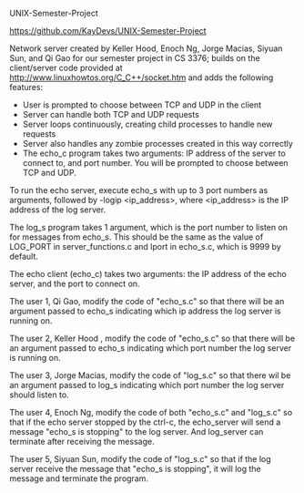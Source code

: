 UNIX-Semester-Project

https://github.com/KayDevs/UNIX-Semester-Project

Network server created by Keller Hood, Enoch Ng, Jorge Macias, Siyuan Sun, and Qi Gao for our semester project in CS 3376; builds on the client/server code provided at http://www.linuxhowtos.org/C_C++/socket.htm and adds the following features:

* User is prompted to choose between TCP and UDP in the client
* Server can handle both TCP and UDP requests
* Server loops continuously, creating child processes to handle new requests
* Server also handles any zombie processes created in this way correctly
* The echo_c program takes two arguments: IP address of the server to connect to, and port number. You will be prompted to choose between TCP and UDP.

To run the echo server, execute echo_s with up to 3 port numbers as arguments, followed by -logip <ip_address>, where <ip_address> is the IP address of the log server.

The log_s program takes 1 argument, which is the port number to listen on for messages from echo_s. This should be the same as the value of LOG_PORT in server_functions.c and lport in echo_s.c, which is 9999 by default.

The echo client (echo_c) takes two arguments: the IP address of the echo server, and the port to connect on.

The user 1, Qi Gao, modify the code of "echo_s.c" so that there will be an argument passed to echo_s indicating which ip address the log server is running on.

The user 2, Keller Hood , modify the code of "echo_s.c" so that there will be an argument passed to echo_s indicating which port number the log server is running on.

The user 3, Jorge Macias, modify the code of "log_s.c" so that there wil be an argument passed to log_s indicating which port number the log server should listen to.

The user 4, Enoch Ng, modify the code of both "echo_s.c" and "log_s.c" so that if the echo server stopped by the ctrl-c, the echo_server will send a message "echo_s is stopping" to the log server. And log_server can terminate after receiving the message.

The user 5, Siyuan Sun, modify the code of "log_s.c" so that if the log server receive the message that "echo_s is stopping", it will log the message and terminate the program.
